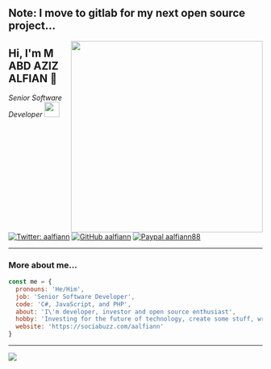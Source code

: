<!--
**aalfiann/aalfiann** is a ✨ _special_ ✨ repository because its `README.md` (this file) appears on your GitHub profile.

Here are some ideas to get you started:

- 🔭 I’m currently working on ...
- 🌱 I’m currently learning ...
- 👯 I’m looking to collaborate on ...
- 🤔 I’m looking for help with ...
- 💬 Ask me about ...
- 📫 How to reach me: ...
- 😄 Pronouns: ...
- ⚡ Fun fact: ...
-->
<h2>Note: I move to gitlab for my next open source project...</h2>
<img src="https://github-readme-stats.vercel.app/api?username=aalfiann&show_icons=true&theme=radical" align="right" width="380">
<h2> Hi, I'm M ABD AZIZ ALFIAN 👋</h2>

<p><em>Senior Software Developer <img src="https://media.giphy.com/media/WUlplcMpOCEmTGBtBW/giphy.gif" width="30"><br>
</em></p>

[![Twitter: aalfiann](https://img.shields.io/twitter/follow/aalfiann?style=flat-square)](https://twitter.com/aalfiann)
[![GitHub aalfiann](https://img.shields.io/github/followers/aalfiann?label=follow%20github&style=flat-square)](https://github.com/aalfiann)
[![Paypal aalfiann88](https://img.shields.io/badge/$-support-ff69b4.svg?style=flat)](https://paypal.me/aalfiann88)

---

### More about me...

```js
const me = {
  pronouns: 'He/Him',
  job: 'Senior Software Developer',
  code: 'C#, JavaScript, and PHP',
  about: 'I\'m developer, investor and open source enthusiast',
  hobby: 'Investing for the future of technology, create some stuff, writing articles and contributing to other projects',
  website: 'https://sociabuzz.com/aalfiann'
}
```
---

![](https://github-readme-stats.vercel.app/api/top-langs/?username=aalfiann&layout=compact)
